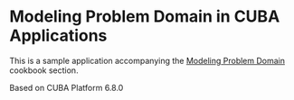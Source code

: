 # Modeling Problem Domain in CUBA Applications

This is a sample application accompanying the [Modeling Problem Domain](https://doc.cuba-platform.com/manual-6.6/modeling_domain_recipes.html) cookbook section.

Based on CUBA Platform 6.8.0
